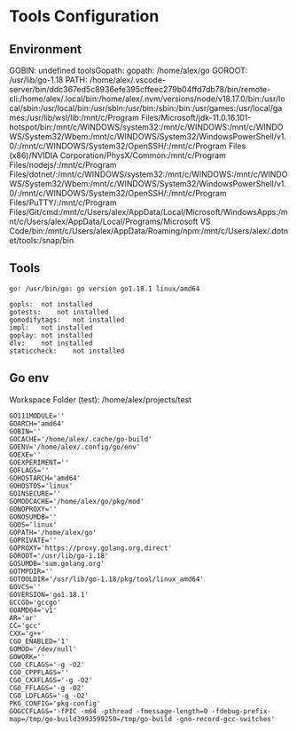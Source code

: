 # Tools Configuration


## Environment

GOBIN: undefined
toolsGopath: 
gopath: /home/alex/go
GOROOT: /usr/lib/go-1.18
PATH: /home/alex/.vscode-server/bin/ddc367ed5c8936efe395cffeec279b04ffd7db78/bin/remote-cli:/home/alex/.local/bin:/home/alex/.nvm/versions/node/v18.17.0/bin:/usr/local/sbin:/usr/local/bin:/usr/sbin:/usr/bin:/sbin:/bin:/usr/games:/usr/local/games:/usr/lib/wsl/lib:/mnt/c/Program Files/Microsoft/jdk-11.0.16.101-hotspot/bin:/mnt/c/WINDOWS/system32:/mnt/c/WINDOWS:/mnt/c/WINDOWS/System32/Wbem:/mnt/c/WINDOWS/System32/WindowsPowerShell/v1.0/:/mnt/c/WINDOWS/System32/OpenSSH/:/mnt/c/Program Files (x86)/NVIDIA Corporation/PhysX/Common:/mnt/c/Program Files/nodejs/:/mnt/c/Program Files/dotnet/:/mnt/c/WINDOWS/system32:/mnt/c/WINDOWS:/mnt/c/WINDOWS/System32/Wbem:/mnt/c/WINDOWS/System32/WindowsPowerShell/v1.0/:/mnt/c/WINDOWS/System32/OpenSSH/:/mnt/c/Program Files/PuTTY/:/mnt/c/Program Files/Git/cmd:/mnt/c/Users/alex/AppData/Local/Microsoft/WindowsApps:/mnt/c/Users/alex/AppData/Local/Programs/Microsoft VS Code/bin:/mnt/c/Users/alex/AppData/Roaming/npm:/mnt/c/Users/alex/.dotnet/tools:/snap/bin

## Tools

	go:	/usr/bin/go: go version go1.18.1 linux/amd64

	gopls:	not installed
	gotests:	not installed
	gomodifytags:	not installed
	impl:	not installed
	goplay:	not installed
	dlv:	not installed
	staticcheck:	not installed

## Go env

Workspace Folder (test): /home/alex/projects/test

	GO111MODULE=''
	GOARCH='amd64'
	GOBIN=''
	GOCACHE='/home/alex/.cache/go-build'
	GOENV='/home/alex/.config/go/env'
	GOEXE=''
	GOEXPERIMENT=''
	GOFLAGS=''
	GOHOSTARCH='amd64'
	GOHOSTOS='linux'
	GOINSECURE=''
	GOMODCACHE='/home/alex/go/pkg/mod'
	GONOPROXY=''
	GONOSUMDB=''
	GOOS='linux'
	GOPATH='/home/alex/go'
	GOPRIVATE=''
	GOPROXY='https://proxy.golang.org,direct'
	GOROOT='/usr/lib/go-1.18'
	GOSUMDB='sum.golang.org'
	GOTMPDIR=''
	GOTOOLDIR='/usr/lib/go-1.18/pkg/tool/linux_amd64'
	GOVCS=''
	GOVERSION='go1.18.1'
	GCCGO='gccgo'
	GOAMD64='v1'
	AR='ar'
	CC='gcc'
	CXX='g++'
	CGO_ENABLED='1'
	GOMOD='/dev/null'
	GOWORK=''
	CGO_CFLAGS='-g -O2'
	CGO_CPPFLAGS=''
	CGO_CXXFLAGS='-g -O2'
	CGO_FFLAGS='-g -O2'
	CGO_LDFLAGS='-g -O2'
	PKG_CONFIG='pkg-config'
	GOGCCFLAGS='-fPIC -m64 -pthread -fmessage-length=0 -fdebug-prefix-map=/tmp/go-build3993599250=/tmp/go-build -gno-record-gcc-switches'
	